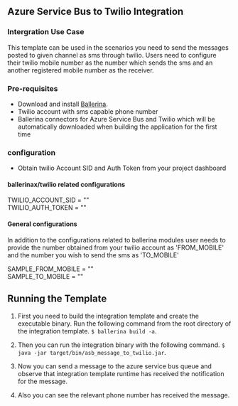 ## Azure Service Bus to Twilio Integration

### Intergration Use Case 
This template can be used in the scenarios you need to send the messages posted to given channel as sms through twilio. Users need to configure their twilio mobile number as the number which sends the sms and an another registered mobile number as the receiver. 

### Pre-requisites
* Download and install [Ballerina](https://ballerinalang.org/downloads/).
* Twilio account with sms capable phone number
* Ballerina connectors for Azure Service Bus and Twilio which will be automatically downloaded when building the application for the first time

### configuration
* Obtain twilio Account SID and Auth Token from your project dashboard

#### ballerinax/twilio related configurations  

TWILIO_ACCOUNT_SID = ""  
TWILIO_AUTH_TOKEN = ""  

#### General configurations
In addition to the configurations related to ballerina modules user needs to provide the number obtained from your twilio account as 'FROM_MOBILE' and the number you wish to send the sms as 'TO_MOBILE'

SAMPLE_FROM_MOBILE = ""  
SAMPLE_TO_MOBILE = ""  

## Running the Template

1. First you need to build the integration template and create the executable binary. Run the following command from the root directory of the integration template. 
`$ ballerina build -a`. 

2. Then you can run the integration binary with the following command. 
`$ java -jar target/bin/asb_message_to_twilio.jar`. 

3. Now you can send a message to the azure service bus queue and observe that integration template runtime has received 
the notification for the message.

4. Also you can see the relevant phone number has received the message. 
